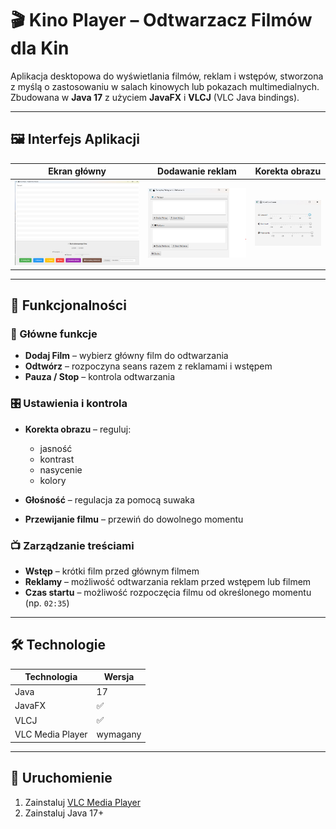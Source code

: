 # 🎬 Kino Player – Odtwarzacz Filmów dla Kin

Aplikacja desktopowa do wyświetlania filmów, reklam i wstępów, stworzona z myślą o zastosowaniu w salach kinowych lub pokazach multimedialnych.  
Zbudowana w **Java 17** z użyciem **JavaFX** i **VLCJ** (VLC Java bindings).

---

## 🖼️ Interfejs Aplikacji

| Ekran główny | Dodawanie reklam | Korekta obrazu |
|-------------|-------------------|----------------|
| ![main screen](screenshots/main_screen.png) | ![reklamy](screenshots/reklamy.png) | ![adjustment](screenshots/image_controls.png) |


---

## 🔧 Funkcjonalności

### 🎥 Główne funkcje

- **Dodaj Film** – wybierz główny film do odtwarzania
- **Odtwórz** – rozpoczyna seans razem z reklamami i wstępem
- **Pauza / Stop** – kontrola odtwarzania

### 🎛️ Ustawienia i kontrola

- **Korekta obrazu** – reguluj:
  - jasność
  - kontrast
  - nasycenie
  - kolory

- **Głośność** – regulacja za pomocą suwaka  
- **Przewijanie filmu** – przewiń do dowolnego momentu

### 📺 Zarządzanie treściami

- **Wstęp** – krótki film przed głównym filmem
- **Reklamy** – możliwość odtwarzania reklam przed wstępem lub filmem
- **Czas startu** – możliwość rozpoczęcia filmu od określonego momentu (np. `02:35`)

---

## 🛠️ Technologie

| Technologia | Wersja |
|-------------|--------|
| Java        | 17     |
| JavaFX      | ✅     |
| VLCJ        | ✅     |
| VLC Media Player | wymagany |

---

## 🚀 Uruchomienie

1. Zainstaluj [VLC Media Player](https://www.videolan.org/vlc/)
2. Zainstaluj Java 17+
